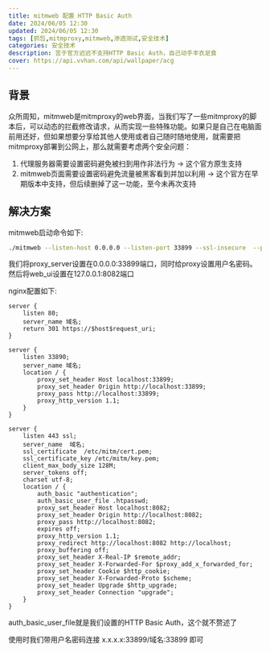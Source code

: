 ```yaml
---
title: mitmweb 配置 HTTP Basic Auth
date: 2024/06/05 12:30
updated: 2024/06/05 12:30
tags: [抓包,mitmproxy,mitmweb,渗透测试,安全技术]
categories: 安全技术
description: 苦于官方迟迟不支持HTTP Basic Auth，自己动手丰衣足食
cover: https://api.vvhan.com/api/wallpaper/acg
---
```


##  背景

众所周知，mitmweb是mitmproxy的web界面，当我们写了一些mitmproxy的脚本后，可以动态的拦截修改请求，从而实现一些特殊功能。如果只是自己在电脑面前用还好，但如果想要分享给其他人使用或者自己随时随地使用，就需要把mitmproxy部署到公网上，那么就需要考虑两个安全问题：
1. 代理服务器需要设置密码避免被扫到用作非法行为 -> 这个官方原生支持
2. mitmweb页面需要设置密码避免流量被黑客看到并加以利用 -> 这个官方在早期版本中支持，但后续删掉了这一功能，至今未再次支持


##  解决方案

mitmweb启动命令如下:

```bash
./mitmweb --listen-host 0.0.0.0 --listen-port 33899 --ssl-insecure  --proxyauth admin:123456 --set block_global=false --set onboarding_host=m1.it  --set web_port=8082 --set web_host=127.0.0.1 -s mitm_modify_response.py
```

我们将proxy_server设置在0.0.0.0:33899端口，同时给proxy设置用户名密码。然后将web_ui设置在127.0.0.1:8082端口


nginx配置如下:

```nginx
server {
    listen 80;
    server_name 域名;
    return 301 https://$host$request_uri;
}

server {
    listen 33890;
    server_name 域名;
    location / {
        proxy_set_header Host localhost:33899;
        proxy_set_header Origin http://localhost:33899;
        proxy_pass http://localhost:33899;
        proxy_http_version 1.1;
    }
}

server {
    listen 443 ssl;    
    server_name  域名;
    ssl_certificate  /etc/mitm/cert.pem;
    ssl_certificate_key /etc/mitm/key.pem;
    client_max_body_size 128M;
    server_tokens off;
    charset utf-8;
    location / {
        auth_basic "authentication";
        auth_basic_user_file .htpasswd;
        proxy_set_header Host localhost:8082;
        proxy_set_header Origin http://localhost:8082;
        proxy_pass http://localhost:8082;
        expires off;
        proxy_http_version 1.1;
        proxy_redirect http://localhost:8082 http://localhost;
        proxy_buffering off;
        proxy_set_header X-Real-IP $remote_addr;
        proxy_set_header X-Forwarded-For $proxy_add_x_forwarded_for;
        proxy_set_header Cookie $http_cookie;
        proxy_set_header X-Forwarded-Proto $scheme;
        proxy_set_header Upgrade $http_upgrade;
        proxy_set_header Connection "upgrade";
    }
}
```

auth_basic_user_file就是我们设置的HTTP Basic Auth，这个就不赘述了


使用时我们带用户名密码连接 x.x.x.x:33899/域名:33899 即可